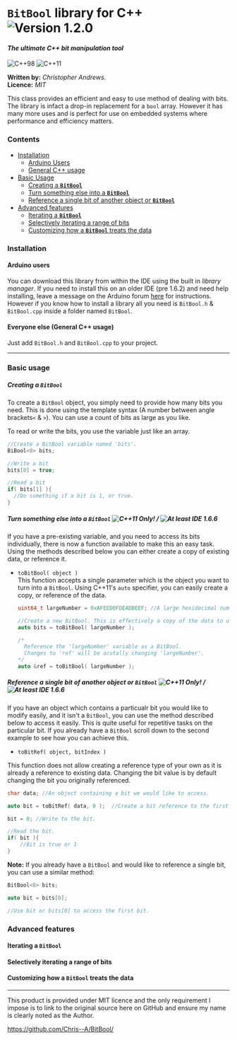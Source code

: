 # `BitBool` library for C++ ![Version 1.2.0](https://img.shields.io/badge/Version-1.2.0-blue.svg)
#### *The ultimate C++ bit manipulation tool*
![C++98](https://img.shields.io/badge/C%2B%2B-98-yellow.svg) ![C++11](https://img.shields.io/badge/C%2B%2B-11-orange.svg)  

**Written by:** *Christopher Andrews.*  
**Licence:** *MIT*

This class provides an efficient and easy to use method of dealing with bits. The library is infact a drop-in replacement for a `bool` array. However it has many more uses and is perfect for use on embedded systems where performance and efficiency matters.

### Contents
- [Installation](https://github.com/Chris--A/BitBool#installation)
  - [Arduino Users](https://github.com/Chris--A/BitBool#arduino-users)
  - [General C++ usage](https://github.com/Chris--A/BitBool#everyone-else-general-c-usage)
- [Basic Usage](https://github.com/Chris--A/BitBool#basic-usage)
  - [Creating a **`BitBool`**](https://github.com/Chris--A/BitBool#creating-a-bitbool)
  - [Turn something else into a **`BitBool`**](https://github.com/Chris--A/BitBool#turn-something-else-into-a-bitbool---)
  - [Reference a single bit of another object or **`BitBool`**](https://github.com/Chris--A/BitBool#reference-a-single-bit-of-another-object-or-bitbool---)
- [Advanced features](https://github.com/Chris--A/BitBool#advanced-features)
   - [Iterating a **`BitBool`**](https://github.com/Chris--A/BitBool#iterating-a-bitbool)
  - [Selectively iterating a range of bits](https://github.com/Chris--A/BitBool#selectively-iterating-a-range-of-bits)
  - [Customizing how a **`BitBool`** treats the data](https://github.com/Chris--A/BitBool#customizing-how-a-bitbool-treats-the-data)

### Installation

#### **Arduino** users
You can download this library from within the IDE using the built in *library manager*. If you need to install this on an older IDE (pre 1.6.2) and need help installing, leave a message on the Arduino forum [here](http://forum.arduino.cc/index.php?topic=128407.0) for instructions. However if you know how to install a library all you need is `BitBool.h` & `BitBool.cpp` inside a folder named `BitBool`.

#### Everyone else (General C++ usage)
Just add `BitBool.h` and `BitBool.cpp` to your project.

----

### Basic usage

##### Creating a `BitBool`

To create a `BitBool` object, you simply need to provide how many bits you need. This is done using the template syntax (A number between angle brackets`<` & `>`). You can use a count of bits as large as you like.

To read or write the bits, you use the variable just like an array.

```C++
//Create a BitBool variable named 'bits'.
BiBool<8> bits;

//Write a bit
bits[0] = true;

//Read a bit
if( bits[1] ){
  //Do something if a bit is 1, or true.
}
```

##### Turn something else into a `BitBool` ![C++11 Only!](https://img.shields.io/badge/Requires-C++11-orange.svg) / ![At least IDE 1.6.6](https://img.shields.io/badge/Minimum_Arduino_IDE-1.6.6-blue.svg)

If you have a pre-existing variable, and you need to access its bits individually, there is now a function available to make this an easy task. Using the methods described below you can either create a copy of existing data, or reference it.

- `toBitBool( object )`  
  This function accepts a single parameter which is the object you want to turn into a `BitBool`.
  Using C++11's `auto` specifier, you can easily create a copy, or reference of the data.
  ```C++
  uint64_t largeNumber = 0xAFEED0FDEADBEEF; //A large hexidecimal number.
  
  //Create a new BitBool. This is effectively a copy of the data to use as a BitBool
  auto bits = toBitBool( largeNumber );
  
  /*
    Reference the 'largeNumber' variable as a BitBool.
    Changes to 'ref' will be acutally changing 'largeNumber'.
  */
  auto &ref = toBitBool( largeNumber );
  ```

##### Reference a single bit of another object or **`BitBool`** ![C++11 Only!](https://img.shields.io/badge/Requires-C++11-orange.svg) / ![At least IDE 1.6.6](https://img.shields.io/badge/Minimum_Arduino_IDE-1.6.6-blue.svg)

If you have an object which contains a particualr bit you would like to modify easily, and it isn't a `BitBool`, you can use the method described below to access it easily. This is quite useful for repetitive tasks on the particular bit. If you already have a `BitBool` scroll down to the second example to see how you can achieve this.
- `toBitRef( object, bitIndex )`

This function does not allow creating a reference type of your own as it is already a reference to existing data. Changing the bit value is by default changing the bit you originally referenced.

```C++
char data; //An object containing a bit we would like to access.

auto bit = toBitRef( data, 0 );  //Create a bit reference to the first bit.

bit = 0; //Write to the bit.

//Read the bit.
if( bit ){
    //Bit is true or 1
}
```

**Note:** If you already have a `BitBool` and would like to reference a single bit, you can use a similar method:

```C++
BitBool<8> bits;

auto bit = bits[0];

//Use bit or bits[0] to access the first bit.
```

### Advanced features

#### Iterating a **`BitBool`**

#### Selectively iterating a range of bits

#### Customizing how a **`BitBool`** treats the data


----
This product is provided under MIT licence and the only requirement I impose
is to link to the original source here on GitHub and ensure my name is clearly noted as the Author.

https://github.com/Chris--A/BitBool/
